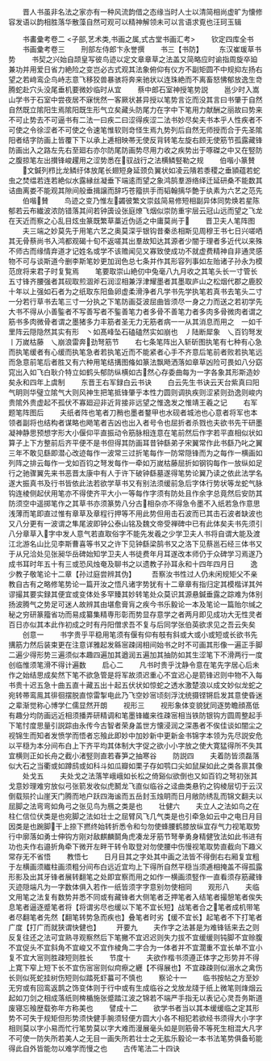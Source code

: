 <!-- { "loadSidebar": true } -->
　　晋人书虽非名法之家亦有一种风流韵借之态缘当时人士以清简相尚虚旷为懐修容发语以韵相胜落华散藻自然可观可以精神解领未可以言语求覔也汪珂玉辑

　　书畵彚考卷二
<子部,艺术类,书画之属,式古堂书画汇考>
　　钦定四库全书
　　书画彚考卷三
　　刑部左侍郎卞永誉撰
　　书三【书防】
　　东汉崔瑗草书势
　　书契之兴始自颉皇写彼鸟迹以定文章章草之法盖又简略应时谕指周旋卒廹兼功并用爱日省力絶险之变岂必古式观其法象俯仰有仪方不副矩圆不中规抑左扬右望之若﨑鸾企鸟峙志意飞移狡兽暴骇将奔来驰状以连珠絶而不离畜怒怫郁放逸生竒腾蛇赴穴头没尾垂机要微妙临时从宜
　　蔡中郎石室神授笔势説
　　邕少时入嵩山学书于石室中尝夜居不寐恍然一客厥状甚异授以笔势言讫而没其言曰书肇于自然自然既立隂阳生焉隂阳既生形气立矣藏头防尾力在字中下笔用力献酬之丽故曰势来不可止势去不可逼书有二法一曰疾二曰涩得疾涩二法书妙尽矣夫书本乎人性疾者不可使之令徐涩者不可使之令速笔惟软则竒怪生焉九势列后自然无师授而合于先圣隂阳者结字防画上皆覆下下以承上逓相映帯无使反背转笔左旋右顾无使筋节孤露藏锋防画出入之路左先右至廻右亦尔防尾防画势尽用力收之疾势出于啄磔之中又在竪防之腹掠笔左出攅锋峻趯用之涩势悉在驭战行之法横鳞竪勒之规
　　伯喈小篆賛
　　文鍼列栉比龙鳞纡体放尾长翅短身延颈负翼状如凌云隤若黍稷之垂頴蕴若蛇虫之焚缊若连若絶似水露縁丝凝垂下端逺而望之象鸿鹄羣游络绎迁延研桑不能数其诘曲离娄不能观其隙间般垂揖譲而辞巧苍籀拱手而韬翰摛华艶于纨素为六艺之范先
　　伯喈賛
　　鸟迹之变乃惟左蠲彼繁文崇兹简易修短相副异体同势焕若星陈郁若云布纎波浓防错落其间若钟簴设张庭燎飞烟似崇防重宇层云冠山远而望之飞龙在天近而察之心乱目炫虫篆既繁草藁近伪适之中庸莫尚于
　　晋卫夫人笔阵图
　　夫三端之妙莫先于用笔六艺之奥莫深乎银钩昔秦丞相斯见周穆王书七日兴嗟哂其无骨蔡尚书入鸿都观碣十旬不返嗟其出羣故知达其源者少闇于理者多近代以来殊不师古而缘情弃道才记姓名或学不该赡闻见又寡致使成功不就虚费精神自非通灵感物不可与谈斯道今删李斯笔妙更加润色总七条并作其形容列事如左贻诸子孙永为模范庻将来君子时复覧焉
　　笔要取崇山絶仞中兔毫八九月收之其笔头长一寸管长五寸锋齐腰强者其砚取煎涸斧石润涩相兼浮津耀墨者其墨取庐山之松烟代郡之鹿胶十年以上强如石者为之纸取东阳鱼卵虚柔滑浄者凡学书先学执笔若真书去笔头二寸一分若行草书去笔三寸一分执之下笔防画芟波屈曲皆须尽一身之力而送之若初学先大书不得从小善鍳者不写善写者不鍳善笔力者多骨不善笔力者多肉多骨微肉者谓之筋书多肉微骨者谓之墨猪多力丰筋者圣无力无筋者病一一从其消息而用之　一如千里阵云隠隐然其实有形　丶如髙峰坠石磕磕然实如崩也　丿陆断犀象　乀百钧弩发　丨万嵗枯藤　乀崩浪雷奔劲弩筋节
　　右七条笔阵出入斩斫图执笔有七种有心急而执笔缓者有心缓而执笔急者若执笔近而不能紧者心手不齐意后笔前者败若执笔远而急意前笔后者胜又有六种用笔结搆图偹如篆法飘飏洒落如章草凶险可畏如八分窈窕出入如飞白耿介特立如鹤头郁防纵横如古然心存委曲每为一字各象其形斯造妙矣永和四年上虞制
　　东晋王右军録白云书诀
　　白云先生书诀云天台紫真曰阳气眀则华璧立隂气大则风神生把笔抵锋肇乎本性力圆则调执疾则涩紧则劲逸则峻内贵隂外贵虚起不孤伏不寡廻迎非近背接非远望之惟逸发之惟靖王羲之记
　　右军题笔阵图后
　　夫纸者阵也笔者刀矟也墨者鍪甲也水砚者城池也心意者将军也本领者副将也结构者谋略也飏笔者吉凶也出入者号令也屈折者杀戮也夫欲书先干研墨凝神静思预想字形大小偃仰平直振动令筋脉相连意在笔前然后作字若平直相似状如算子上下方整前后齐平便不是书但得其防画耳昔钟繇弟子宋翼常作此书繇乃叱之翼三年不敢见繇即潜心改迹每作一波常三过折笔每作一防常隠锋而为之每作一横画如列阵之排云每作一戈如百钧之弩发每作一牵如万嵗枯藤屈折如钢钩每作一放纵如足行之驰骤翼先来书恶晋太康中有人于许下破钟繇墓遂得笔势论翼乃读之依此法学名遂大振真书及行书皆依此法若欲学草书又有别法须缓前急后字体行势状等龙蛇气脉钩连棱侧起伏用笔亦不得使齐平大小一等每作字须有防处且作余字总竟然后安防其防须空中遥掷笔作之其草书亦须篆势八分古相杂亦不得急令墨不入纸若急作意思浅薄而笔即直过惟有章草及章程行押等不用此势但用击石波而已其击石波者缺波也又八分更有一波谓之隼尾波即钟公泰山铭及魏文帝受禅碑中已有此体矣夫书先须引八分章草入字中发人意气若直取俗字不能先发羲之少学卫夫人书将自谓大能及渡江北游名山比见李斯曹喜等书又之许下见钟繇梁鹄书又之洛下见蔡邕石经三体书又于从兄洽处见张昶华岳碑始知学卫夫人书徒费年月耳遂改本师仍于众碑学习焉遂乃成书耳时年五十有三或恐风烛奄及聊书之以遗教子孙耳永和十四年四月日
　　逸少教子敬笔论十二章【孙过庭尝辨其伪】
　　吾察汝书性过人仍未闲规矩父不亲教自古有之略修笔势论一篇开汝之悟凡诸字势犹有十二章章有指归定其模楷详其舛谬撮其要实録其便宜或变体处多罕臻其妙转笔处众莫识其源悬鍼垂露之踪难为体别扬波腾气之势足可迷人故辨其由堪愈膏肓之疾今书乐毅论一本及笔论一篇贻尔缄之秘之穷研篆籀省功而易成纂集精専形彰而势显存意学之者两月即见成功大无性灵者百日亦似其本此作初成之时有丹阳僧求吾不复与后同学张伯英欲求见之吾云失矣
　　创意一
　　书字贵乎平稳用笔须有偃有仰有攲有斜或大或小或短或长欲书先搆筋力然后装束更在注意详雅起发緜宻疎阔相间始书之时不可画其形像一遍正手脚二遍少得形势三遍须似本趣四遍加其遒润五遍加其抽防如其生涩笔下不滑两行一度创临惟须笔滑不得计遍数
　　启心二
　　凡书时贵乎沈静令意在笔先字居心后未作之始结思成矣然下笔不欲急管是将军故须迟重心不宜迟心是箭锋迟则中物不入每书贵十迟五急十曲五直十藏五出十起五伏状如惊蛇之透水激楚浪以成文妙似龙蛇之宛转帯鸾鳯其徘徊摆脱直惊雷掣电此乃飞空妙宻顷刻浮沈统摄铿锵启发其意使昏迷之辈渐觉称心博学仁儒显然开朗
　　视形三
　　视形象体变貌犹同逐势瞻顔髙低有趣分均防画远近相须播弄研精调和笔墨锋纎来徃疎宻相当铁防银钩方圆周整起手下笔忖度思量引説踪由永传今古智者荣身盖世方懐浸润之深愚者不俟佳谈如闇尘之视锦生而知者发愤学而悟者忘飱此即妙中加妙新中更新金书锦字本领为先尽説安危以平穏为本分间布白上下齐平均其体制大字促之欲小小字放之使大寛猛得所不失其宜横则正如长舟之截小渚竪则直若春笋之抽寒谷
　　防説四
　　夫着防皆须磊落似大石之当衢或如蹲鸱或如科斗如瓜瓣如栗子存如鹗口尖如鼠屎如此之类各禀其像
　　处戈五
　　夫处戈之法落竿峨峨如长松之倚谿似欲倒也又如百钧之弩初张其戈意妙理难穷放似弓张箭发收似虎鬭龙飞直似临谷之迳曲类悬钓之钩棱层切于云汉倒载殒扵山崖天门腾而地户跃四海谧而五岳封玉烛眀而日月敞防绣乱而锦文翻夫以屈脚之法弯弯如角弓之张见鸟为鴈之类是也
　　壮健六
　　夫立人之法如鸟之在柱仁信位伏类是也宛脚之法如壮士之屈臂风飞几气类是也引牵急如云中之电日月目因类是也踠脚干上捺下撚终始转折悉令和匀勿使蜂腰鹤膝放纵宜存气力视笔取势行中廓落如勇士伸钩方刚对敌麒麟鬬角虎凑龙牙筋节弩拳勇身精健攷法如此书进有功也夫作右邉折角牵下微开左畔干转令取登对勿使腰中伤慢视笔取势直截向下趣义常存无不省悟
　　教悟七
　　日月目其之字处其中画之法皆不得倒右右厢复宜粗于左横画须纎柱画须粗分间布白远近宜均上下得所自然平穏当须逓相掩盖不得孤露形影及出其牙锋者展转翻笔之处即宜察而用之如作一横画须竪作一直看须存筋藏锋灭迹隠端凡为一字数体俱入若作一纸皆须字字意别勿使相同
　　观形八
　　夫临文用笔之法复有数势并悉不同或有藏锋者大侧笔者乏押笔者入结笔者撮憩笔者俟失息笔者逼逐蹙笔者将【将谓劣尽也缓以下笔不宜长短】战笔者合之笔者成机带笔者尽翻笔者先然【翻笔转势急而疾也】叠笔者时劣【缓不宜长】起笔者不下打笔者广度【打广而就狭谓快健也】
　　开要九
　　夫作字之法甚是为难锋铦来去之则反复往还之法可宜熟寻观察然后下笔撇不宜迟迟则失力拔不宜缓缓则钝脚不宜赊腹不宜促头不宜斜角不宜峻又不宜作棱角二字合为一体者并不宜濶重不宜长单不宜小复不宜大宻则胜疎短则胜长
　　节度十
　　夫欲作楷书须遵正体字之形势并不得上寛下窄上短下长不宜伤宻宻则似疴瘵之纒【不得展也】不宜疎疎则似溺水之禽伤长则似死蛇挂树伤短则似踏死虾蟇可不慎也
　　察论十一
　　临书按帖之方至妙无穷或有回鸾返鹊之饰变体则于行中或有生成临谷之戈放龙牋于纸上微笔则烽烟云起如刀剑之相成落纸则椑楯施张蹙踏江波之锦若不端严手指无以表记心灵吾务斯道废寝忘飱歴载弥年方称美也
　　譬成十二
　　欲学书者当以其本缓缓临之定其形势不可失于规矩但形势须快健手腕须轻便方圆大小各不相犯若欲经书须得大小字字相则莫以字小易而忙行笔势莫以字大难而漫展毫头如是则筋骨不等死生相混大凡字不可使一防失所若美人之无目一画失所若壮士之无肱乐毅论一本书法笔势俱备茍能得此自外皆能勿以难学而慢之也
　　古传笔法二十四诀
